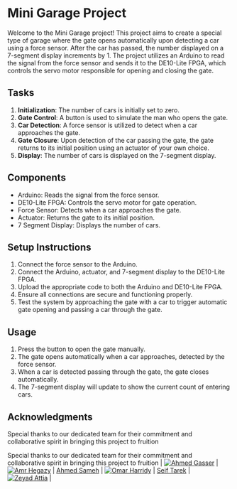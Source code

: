 # Mini Garage Project

Welcome to the Mini Garage project! This project aims to create a special type of garage where the gate opens automatically upon detecting a car using a force sensor. After the car has passed, the number displayed on a 7-segment display increments by 1. The project utilizes an Arduino to read the signal from the force sensor and sends it to the DE10-Lite FPGA, which controls the servo motor responsible for opening and closing the gate.

## Tasks

1. **Initialization**: The number of cars is initially set to zero.
2. **Gate Control**: A button is used to simulate the man who opens the gate.
3. **Car Detection**: A force sensor is utilized to detect when a car approaches the gate.
4. **Gate Closure**: Upon detection of the car passing the gate, the gate returns to its initial position using an actuator of your own choice.
5. **Display**: The number of cars is displayed on the 7-segment display.

## Components

- Arduino: Reads the signal from the force sensor.
- DE10-Lite FPGA: Controls the servo motor for gate operation.
- Force Sensor: Detects when a car approaches the gate.
- Actuator: Returns the gate to its initial position.
- 7 Segment Display: Displays the number of cars.

## Setup Instructions

1. Connect the force sensor to the Arduino.
2. Connect the Arduino, actuator, and 7-segment display to the DE10-Lite FPGA.
3. Upload the appropriate code to both the Arduino and DE10-Lite FPGA.
4. Ensure all connections are secure and functioning properly.
5. Test the system by approaching the gate with a car to trigger automatic gate opening and passing a car through the gate.

## Usage

1. Press the button to open the gate manually.
2. The gate opens automatically when a car approaches, detected by the force sensor.
3. When a car is detected passing through the gate, the gate closes automatically.
4. The 7-segment display will update to show the current count of entering cars.


<!--## License

This project is licensed under the MIT License - see the [LICENSE.md](LICENSE.md) file for details. -->

## Acknowledgments

Special thanks to our dedicated team for their commitment and collaborative spirit in bringing this project to fruition

<!--<div style="display: flex; flex-direction: row; border-radius:">
    <div style="margin-right: 10px;">
        <a href="https://github.com/Ahmed20150">
            <img src="https://github.com/Ahmed20150.png" alt="Ahmed's picture" width="100" height="100">
        </a>
        <br>
        <span>Ahmed Gasser</span>
    </div>
    <div style="margin-right: 10px;">
        <a href="">
            <img src="" alt="Ahmed's picture" width="100" height="100">
        </a>
        <br>
        <span>Ahmed Sameh</span>
    </div>
    <div style="margin-right: 10px;">
        <a href="https://github.com/Amr-Hegazy1">
            <img src="https://github.com/Amr-Hegazy1.png" alt="Amr's picture" width="100" height="100">
        </a>
        <br>
        <span>Amr Hegazy</span>
    </div>
    <div style="margin-right: 10px;">
        <a href="https://github.com/OHarridy">
            <img src="https://github.com/OHarridy" alt="Omar's picture" width="100" height="100">
        </a>
        <br>
        <span>Omar Harridy</span>
    </div>
    <div style="margin-right: 10px;">
        <a href="">
            <img src="" alt="Seif's picture" width="100" height="100">
        </a>
        <br>
        <span>Seif Tarek</span>
        </div>
        <div style="margin-right: 10px;">
        <a href="https://github.com/ZeyadAttia5">
            <img src="https://github.com/ZeyadAttia5.png" alt="Zeyad's picture" width="100" height="100">
        </a>
        <br>
        <span>Zeyad Attia</span>
    </div>
</div> -->

Special thanks to our dedicated team for their commitment and collaborative spirit in bringing this project to fruition
| [![Ahmed Gasser](https://github.com/Ahmed20150.png)](https://github.com/Ahmed20150) | [![Amr Hegazy](https://github.com/Amr-Hegazy1.png)](https://github.com/Amr-Hegazy1) | [Ahmed Sameh]() | [![Omar Harridy](https://github.com/OHarridy)](https://github.com/OHarridy) | [Seif Tarek]() | [![Zeyad Attia](https://github.com/ZeyadAttia5)](https://github.com/ZeyadAttia5) |








